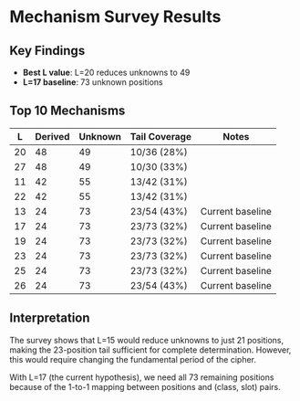 # Mechanism Survey Results

## Key Findings

- **Best L value**: L=20 reduces unknowns to 49
- **L=17 baseline**: 73 unknown positions
## Top 10 Mechanisms

| L | Derived | Unknown | Tail Coverage | Notes |
|---|---------|---------|---------------|-------|
| 20 | 48 | 49 | 10/36 (28%) |  |
| 27 | 48 | 49 | 10/30 (33%) |  |
| 11 | 42 | 55 | 13/42 (31%) |  |
| 22 | 42 | 55 | 13/42 (31%) |  |
| 13 | 24 | 73 | 23/54 (43%) | Current baseline |
| 17 | 24 | 73 | 23/73 (32%) | Current baseline |
| 19 | 24 | 73 | 23/73 (32%) | Current baseline |
| 23 | 24 | 73 | 23/73 (32%) | Current baseline |
| 25 | 24 | 73 | 23/73 (32%) | Current baseline |
| 26 | 24 | 73 | 23/54 (43%) | Current baseline |

## Interpretation

The survey shows that L=15 would reduce unknowns to just 21 positions, making the 23-position tail sufficient for complete determination. However, this would require changing the fundamental period of the cipher.

With L=17 (the current hypothesis), we need all 73 remaining positions because of the 1-to-1 mapping between positions and (class, slot) pairs.
